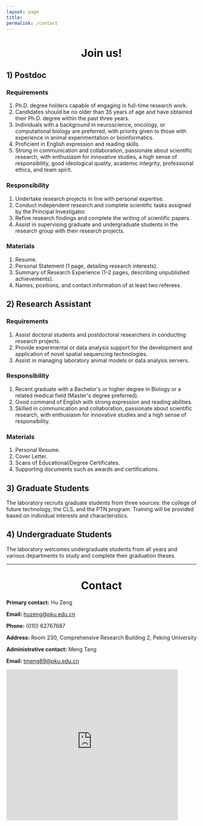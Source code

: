 ```yaml
---
layout: page
title:
permalink: /contact
---
```


<h1 align="center">Join us!</h1>

## 1) Postdoc
### Requirements
1. Ph.D. degree holders capable of engaging in full-time research work.
2. Candidates should be no older than 35 years of age and have obtained their Ph.D. degree within the past three years.
3. Individuals with a background in neuroscience, oncology, or computational biology are preferred, with priority given to those with experience in animal experimentation or bioinformatics.
4. Proficient in English expression and reading skills.
5. Strong in communication and collaboration, passionate about scientific research, with enthusiasm for innovative studies, a high sense of responsibility, good ideological quality, academic integrity, professional ethics, and team spirit.

### Responsibility
1. Undertake research projects in line with personal expertise.
2. Conduct independent research and complete scientific tasks assigned by the Principal Investigator.
3. Refine research findings and complete the writing of scientific papers.
4. Assist in supervising graduate and undergraduate students in the research group with their research projects.

### Materials
1. Resume.
2. Personal Statement (1 page, detailing research interests).
3. Summary of Research Experience (1-2 pages, describing unpublished achievements).
4. Names, positions, and contact information of at least two referees.

## 2) Research Assistant
### Requirements
1. Assist doctoral students and postdoctoral researchers in conducting research projects.
2. Provide experimental or data analysis support for the development and application of novel spatial sequencing technologies.
3. Assist in managing laboratory animal models or data analysis servers.

### Responsibility
1. Recent graduate with a Bachelor's or higher degree in Biology or a related medical field (Master's degree preferred).
2. Good command of English with strong expression and reading abilities.
3. Skilled in communication and collaboration, passionate about scientific research, with enthusiasm for innovative studies and a high sense of responsibility.

### Materials
1. Personal Resume.
2. Cover Letter.
3. Scans of Educational/Degree Certificates.
4. Supporting documents such as awards and certifications.

## 3) Graduate Students
The laboratory recruits graduate students from three sources: the college of future technology, the CLS, and the PTN program. Training will be provided based on individual interests and characteristics.

## 4) Undergraduate Students
The laboratory welcomes undergraduate students from all years and various departments to study and complete their graduation theses.



---


    
<h1 align="center">Contact</h1>

**Primary contact:** Hu Zeng

**Email:** huzeng@pku.edu.cn

**Phone:** (010) 62767687

**Address:** Room 230, Comprehensive Research Building 2, Peking University

**Administrative contact:** Meng Tang

**Email:** tmeng89@pku.edu.cn

<iframe src="https://raw.githubusercontent.com/ZenghuPKU/zenghupku.github.io/master/baidumap.html" width="90%" height="400" frameborder="0"></iframe>








